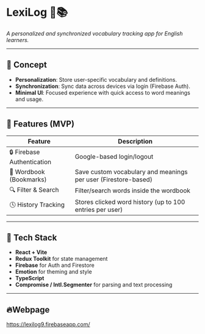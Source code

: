 # LexiLog 🧠📚

_A personalized and synchronized vocabulary tracking app for English learners._

---

## 🎯 Concept

- **Personalization**: Store user-specific vocabulary and definitions.
- **Synchronization**: Sync data across devices via login (Firebase Auth).
- **Minimal UI**: Focused experience with quick access to word meanings and usage.

---

## 🚀 Features (MVP)

| Feature                    | Description                                                    |
| -------------------------- | -------------------------------------------------------------- |
| 🔒 Firebase Authentication | Google-based login/logout                                      |
| 📖 Wordbook (Bookmarks)    | Save custom vocabulary and meanings per user (Firestore-based) |
| 🔍 Filter & Search         | Filter/search words inside the wordbook                        |
| 🕓 History Tracking        | Stores clicked word history (up to 100 entries per user)       |

---

## 🧱 Tech Stack

- **React + Vite**
- **Redux Toolkit** for state management
- **Firebase** for Auth and Firestore
- **Emotion** for theming and style
- **TypeScript**
- **Compromise / Intl.Segmenter** for parsing and text processing

---

## 🔥Webpage

https://lexilog9.firebaseapp.com/
